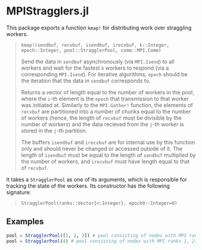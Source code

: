 # MPIStragglers.jl

This package exports a function `kmap!` for distributing work over straggling workers.

> `kmap!(sendbuf, recvbuf, isendbuf, irecvbuf, k::Integer, epoch::Integer, pool::StragglerPool, comm::MPI.Comm)`
>
>Send the data in `sendbuf` asynchronously (via `MPI.Isend`) to all workers and wait for the fastest `k` workers to respond (via a corresponding `MPI.Isend`). For iterative algorithms, `epoch` should be the iteration that the data in `sendbuf` corresponds to.
>
>Returns a vector of length equal to the number of workers in the pool, where the `i`-th element is the `epoch` that transmission to that worker was initiated at. Similarly to the `MPI.Gather!` function, the elements of `recvbuf` are partitioned into a number of chunks equal to the number of workers (hence, the length of `recvbuf` must be divisible by the number of workers) and the data recieved from the
`j`-th worker is stored in the `j`-th partition.
>
>The buffers `isendbuf` and `irecvbuf` are for internal use by this function only and should never be changed or accessed outside of it. The length of `isendbuf` must be equal to the length of `sendbuf` multiplied by the number of workers, and `irecvbuf` must have length equal to that of `recvbuf`.

It takes a `StragglerPool` as one of its arguments, which is responsible for tracking the state of the workers. Its constructor has the following signature:

> `StragglerPool(ranks::Vector{<:Integer}, epoch0::Integer=0)`

## Examples

```julia
pool = StragglerPool([1, 2, 3]) # pool consisting of nodes with MPI ranks 1, 2, 3
pool = StragglerPool(4) # pool consisting of nodes with MPI ranks 1, 2, 3, 4
```